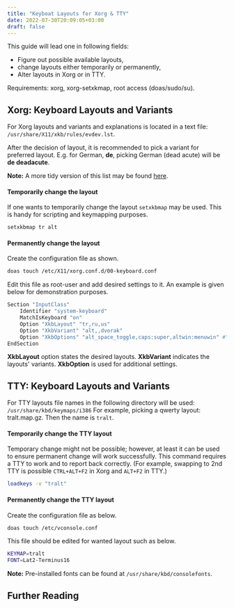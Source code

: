 ```yaml
---
title: "Keyboat Layouts for Xorg & TTY"
date: 2022-07-30T20:09:05+03:00
draft: false
---
```

This guide will lead one in following fields:
- Figure out possible available layouts,
- change layouts either temporarily or permanently,
- Alter layouts in Xorg or in TTY.

Requirements: xorg, xorg-setxkmap, root access (doas/sudo/su).
## Xorg: Keyboard Layouts and Variants
For Xorg layouts and variants and explanations is located in a text file:
`/usr/share/X11/xkb/rules/evdev.lst`.

After the decision of layout, it is recommended to pick a variant for preferred
layout. E.g. for German, **de**, picking German (dead acute) will be **de
deadacute**.

**Note:** A more tidy version of this list may be found [here](https://man.archlinux.org/man/xkeyboard-config.7).

#### Temporarily change the layout
If one wants to temporarily change the layout `setxkbmap` may be used. This is
handy for scripting and keymapping purposes.
```sh
setxkbmap tr alt
```
#### Permanently change the layout
Create the configuration file as shown.
```sh
doas touch /etc/X11/xorg.conf.d/00-keyboard.conf
```
Edit this file as root-user and add desired settings to it. An example is
   given below for demonstration purposes.
```sh
Section "InputClass"
	Identifier "system-keyboard"
	MatchIsKeyboard "on"
	Option "XkbLayout" "tr,ru,us"
	Option "XkbVariant" "alt,,dvorak"
	Option "XkbOptions" "alt_space_toggle,caps:super,altwin:menuwin" #"grp:rctrl_toggle"
EndSection
```
**XkbLayout** option states the desired layouts.
**XkbVariant** indicates the layouts' variants.
**XkbOption** is used for additional settings.

## TTY: Keyboard Layouts and Variants
For TTY layouts file names in the following directory will be used:
`/usr/share/kbd/keymaps/i386`
For example, picking a qwerty layout: tralt.map.gz. Then the name is `tralt`.

#### Temporarily change the TTY layout
Temporary change might not be possible; however, at least it can be used to
ensure permanent change will work successfully. This command requires a TTY to
work and to report back correctly. (For example, swapping to 2nd TTY is
possible `CTRL+ALT+F2` in Xorg and `ALT+F2` in TTY.)
```sh
loadkeys -v "tralt"
```

#### Permanently change the TTY layout
Create the configuration file as below.
```sh
doas touch /etc/vconsole.conf
```
This file should be edited for wanted layout such as below.
```sh
KEYMAP=tralt
FONT=Lat2-Terminus16
```

**Note:** Pre-installed fonts can be found at `/usr/share/kbd/consolefonts`.

## Further Reading
